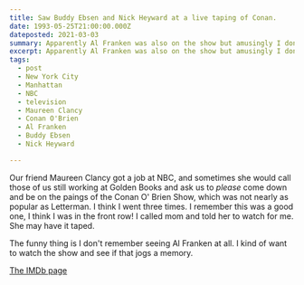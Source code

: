```yaml
---
title: Saw Buddy Ebsen and Nick Heyward at a live taping of Conan.
date: 1993-05-25T21:00:00.000Z
dateposted: 2021-03-03
summary: Apparently Al Franken was also on the show but amusingly I don't remember that.
excerpt: Apparently Al Franken was also on the show but amusingly I don't remember that.
tags:
  - post 
  - New York City
  - Manhattan
  - NBC
  - television
  - Maureen Clancy
  - Conan O'Brien
  - Al Franken
  - Buddy Ebsen
  - Nick Heyward

---
```


Our friend Maureen Clancy got a job at NBC, and sometimes she would call those of us still working at Golden Books and ask us to _please_ come down and be on the paings of the Conan O' Brien Show, which was not nearly as popular as Letterman. I think I went three times. I remember this was a good one, I think I was in the front row! I called mom and told her to watch for me. She may have it taped.

The funny thing is I don't remember seeing Al Franken at all. I kind of want to watch the show and see if that jogs a memory.

[The IMDb page](https://www.imdb.com/title/tt2618384/)